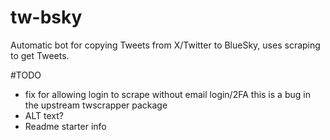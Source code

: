 # tw-bsky
Automatic bot for copying Tweets from X/Twitter to BlueSky, uses scraping to get Tweets.


#TODO 
- fix for allowing login to scrape without email login/2FA this is a bug in the upstream twscrapper package
- ALT text?
- Readme starter info
